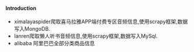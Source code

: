 #### Introduction
- ximalayaspider爬取喜马拉雅APP端付费专区音频信息,使用scrapy框架,数据写入MongoDB.
- lanren爬取懒人听书音频信息,使用scrapy框架,数据写入MySql.
- alibaba 阿里巴巴全部分类商品信息
